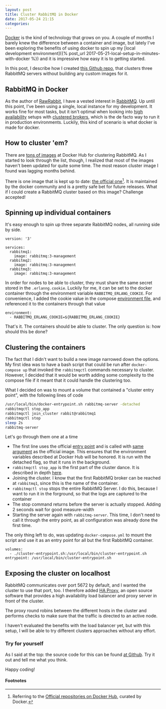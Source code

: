 ```yaml
---
layout: post
title: Cluster RabbitMQ in Docker
date: 2017-05-24 21:15
categories:
---
```


[Docker](http://docker.com/) is the kind of technology that grows on you. A couple of months I barely knew the difference between a container and image, but lately I've been exploring the benefits of using docker to spin up my [local development environment]({% post_url 2017-05-21-local-setup-in-minutes-with-docker %}) and it is impressive how easy it is to getting started.

In this post, I describe how I created [this Github repo](https://github.com/pardahlman/docker-rabbitmq-cluster), that clusters three RabbitMQ servers without building any custom images for it.

## RabbitMQ in Docker

As the author of [RawRabbit](https://github.com/pardahlman/RawRabbit), I have a vested interest in [RabbitMQ](http://rabbitmq.com/). Up until this point, I've been using a single, local instance for my development. It works fine for most tasks, but it isn't optimal when looking into [high availability](https://www.rabbitmq.com/ha.html) setups with [clustered brokers](https://www.rabbitmq.com/clustering.html), which is the de facto way to run it in production environments. Luckily, this kind of scenario is what docker is made for docker.

## How to cluster 'em?

There are [tons of images](https://hub.docker.com/search/?isAutomated=0&isOfficial=0&page=1&pullCount=0&q=rabbitmq+cluster&starCount=0) at Docker Hub for clustering RabbitMQ. As I started to look through the list, though, I realized that most of the images haven't been updated for quite some time. The most reason cluster image I found was lagging months behind.

There is one image that is kept up to date: [the official one](https://hub.docker.com/r/_/rabbitmq/)[^1]. It is maintained by the docker community and is a pretty safe bet for future releases. What if I could create a RabbitMQ cluster based on this image? Challenge accepted!

## Spinning up individual containers

It's easy enough to spin up three separate RabbitMQ nodes, all running side by side.

```docker
version: '3'

services:
  rabbitmq1:
    image: rabbitmq:3-management
  rabbitmq2:
    image: rabbitmq:3-management
  rabbitmq3:
    image: rabbitmq:3-management
```

In order for nodes to be able to cluster, they must share the same secret stored in the `.erlanng.cookie`. Luckily for me, it can be set to the docker container through the environment variable `RABBITMQ_ERLANG_COOKIE`. For convenience, I added the cookie value in the compose [environment file](https://docs.docker.com/compose/environment-variables/#the-env-file), and referenced it to the containers through that value

```docker
environment:
  - RABBITMQ_ERLANG_COOKIE=${RABBITMQ_ERLANG_COOKIE}
```

That's it. The containers should be able to cluster. The only question is: how should this be done?

## Clustering the containers

The fact that I didn't want to build a new image narrowed down the options. My first idea was to have a bash script that could be run after `docker-compose up` that invoked the `rabbitmqctl` commands necessary to cluster. However, I decided that it would be worth adding some complexity to the compose file if it meant that it could handle the clustering too.

What I decided on was to mount a volume that contained a "cluster entry point", with the following lines of code


```sh
/usr/local/bin/docker-entrypoint.sh rabbitmq-server -detached
rabbitmqctl stop_app
rabbitmqctl join_cluster rabbit@rabbitmq1
rabbitmqctl stop
sleep 2s
rabbitmq-server
```

Let's go through them one at a time

* The first line uses the official [entry point](https://github.com/docker-library/rabbitmq/blob/1509b142f0b858bb9d8521397f34229cd3027c1e/3.6/debian/Dockerfile#L89) and is called with [same argument](https://github.com/docker-library/rabbitmq/blob/1509b142f0b858bb9d8521397f34229cd3027c1e/3.6/debian/Dockerfile#L92) as the official image. This ensures that the environment variables described at Docker Hub will be honored. It is run with the detached flag, so that it runs in the background.
* `rabbitmqctl stop_app` is the first part of the cluster dance. It is described in depth [here](https://www.rabbitmq.com/clustering.html).
* Joining the cluster. I know that the first RabbitMQ broker can be reached at `rabbitmq1`, since this is the name of the container.
* `rabbitmqctl stop` stops the entire RabbitMQ Server. I do this, because I want to run it in the forground, so that the logs are captured to the container
* The stop command returns before the server is actually stopped. Adding 2 seconds wait for good measure-width
* Starting the server again with `rabbitmq-server`. This time, I don't need to call it through the entry point, as all configuration was already done the first time.

The only thing left to do, was updating `docker-compose.yml` to mount the script and use it as an entry point for all but the first RabbitMQ container.

```docker
volumes:
  - ./cluster-entrypoint.sh:/usr/local/bin/cluster-entrypoint.sh
entrypoint: /usr/local/bin/cluster-entrypoint.sh
```

## Exposing the cluster on localhost

RabbitMQ communicates over port 5672 by default, and I wanted the cluster to use that port, too. I therefore added [HA Proxy](http://www.haproxy.org/), an open source software that provides a high availability load balancer and proxy server in front of the cluster.

The proxy round robins between the different hosts in the cluster and performs checks to make sure that the traffic is directed to an active node.

I haven't evaluated the benefits with the load balancer yet, but with this setup, I will be able to try different clusters approaches without any effort.

### Try for yourself

As I said at the top: the source code for this can be found [at Github](https://github.com/pardahlman/docker-rabbitmq-cluster). Try it out and tell me what you think.

Happy coding!

#### Footnotes
[^1]: Referring to the [Official repositories on Docker Hub](https://docs.docker.com/docker-hub/official_repos/), curated by Docker.
